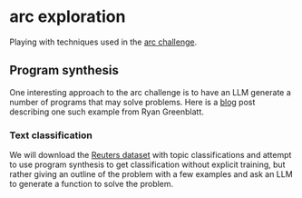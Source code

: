 # arc exploration
Playing with techniques used in the [arc challenge](https://lab42.global/arc/).

## Program synthesis

One interesting approach to the arc challenge is to have an LLM generate a number of programs that may solve problems. Here is a [blog](https://redwoodresearch.substack.com/p/getting-50-sota-on-arc-agi-with-gpt) post describing one such example from Ryan Greenblatt.

### Text classification

We will download the [Reuters dataset](https://kdd.ics.uci.edu/databases/reuters21578/reuters21578.html) with topic classifications and attempt to use program synthesis to get classification without explicit training, but rather giving an outline of the problem with a few examples and ask an LLM to generate a function to solve the problem. 

